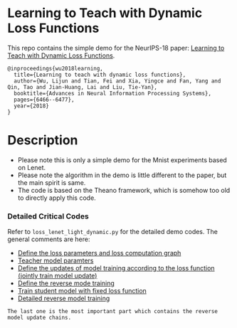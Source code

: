 # Learning to Teach with Dynamic Loss Functions
This repo contains the simple demo for the NeurIPS-18 paper: [Learning to Teach with Dynamic Loss Functions](https://papers.nips.cc/paper/7882-learning-to-teach-with-dynamic-loss-functions.pdf). 
```
@inproceedings{wu2018learning,
  title={Learning to teach with dynamic loss functions},
  author={Wu, Lijun and Tian, Fei and Xia, Yingce and Fan, Yang and Qin, Tao and Jian-Huang, Lai and Liu, Tie-Yan},
  booktitle={Advances in Neural Information Processing Systems},
  pages={6466--6477},
  year={2018}
}
```
# Description
* Please note this is only a simple demo for the Mnist experiments based on Lenet. 
* Please note the algorithm in the demo is little different to the paper, but the main spirit is same. 
* The code is based on the Theano framework, which is somehow too old to directly apply this code. 

### Detailed Critical Codes
Refer to `loss_lenet_light_dynamic.py` for the detailed demo codes. The general comments are here:
* [Define the loss parameters and loss computation graph](https://github.com/apeterswu/L2T_loss/blob/master/loss_lenet_light_dynamic.py#L484)
* [Teacher model paramters](https://github.com/apeterswu/L2T_loss/blob/master/loss_lenet_light_dynamic.py#L514)
* [Define the updates of model training according to the loss function (jointly train model update)](https://github.com/apeterswu/L2T_loss/blob/master/loss_lenet_light_dynamic.py#L543)
* [Define the reverse mode training](https://github.com/apeterswu/L2T_loss/blob/master/loss_lenet_light_dynamic.py#L583)
* [Train student model with fixed loss function](https://github.com/apeterswu/L2T_loss/blob/master/loss_lenet_light_dynamic.py#L646)
* [Detailed reverse model training](https://github.com/apeterswu/L2T_loss/blob/master/loss_lenet_light_dynamic.py#L754)
```
The last one is the most important part which contains the reverse model update chains. 
```
